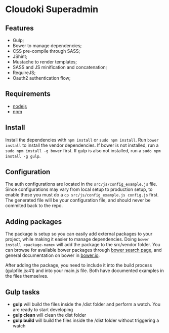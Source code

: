 # Cloudoki Superadmin

## Features
- Gulp;
- Bower to manage dependencies;
- CSS pre-compile through SASS;
- JShint;
- Mustache to render templates;
- SASS and JS minification and concatenation;
- RequireJS;
- Oauth2 authentication flow;

## Requirements
- [nodejs](https://nodejs.org/)
- [npm](https://www.npmjs.com/)

## Install
Install the dependencies with `npm install` or `sudo npm install`. Run `bower install` to install the vendor dependencies. If bower is not installed, run a `sudo npm install -g bower` first. If gulp is also not installed, run a `sudo npm install -g gulp`.

## Configuration
The auth configurations are located in the `src/js/config_example.js` file. Since configurations may vary from local setup to production setup, to enable these you must do a `cp src/js/config_example.js config.js` first. The generated file will be your configuration file, and should never be commited back to the repo.

## Adding packages
The package is setup so you can easily add external packages to your project, while making it easier to manage dependencies. Doing
`bower install <package-name>` will add the package to the src/vendor folder. You can browse for available bower packages through [bower search page](http://bower.io/search/), and general documentation on bower in [bower.io](http://bower.io/).

After adding the package, you need to include it into the build process (gulpfile.js:41) and into your main.js file. Both have documented examples in the files themselves.

## Gulp tasks
- **gulp** will build the files inside the /dist folder and perform a watch. You are ready to start developing
- **gulp clean** will clean the dist folder
- **gulp build** will build the files inside the /dist folder without triggering a watch
